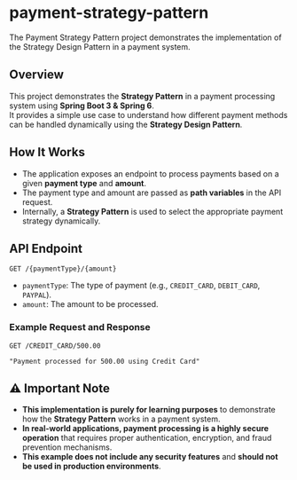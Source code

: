 # payment-strategy-pattern
The Payment Strategy Pattern project demonstrates the implementation of the Strategy Design Pattern in a payment system.

## Overview
This project demonstrates the **Strategy Pattern** in a payment processing system using **Spring Boot 3 & Spring 6**.  
It provides a simple use case to understand how different payment methods can be handled dynamically using the **Strategy Design Pattern**.

## How It Works
- The application exposes an endpoint to process payments based on a given **payment type** and **amount**.
- The payment type and amount are passed as **path variables** in the API request.
- Internally, a **Strategy Pattern** is used to select the appropriate payment strategy dynamically.

## API Endpoint

```
GET /{paymentType}/{amount}
```

- `paymentType`: The type of payment (e.g., `CREDIT_CARD`, `DEBIT_CARD`, `PAYPAL`).
- `amount`: The amount to be processed.

### Example Request and Response
```
GET /CREDIT_CARD/500.00
```

```
"Payment processed for 500.00 using Credit Card"
```

## ⚠️ Important Note

- **This implementation is purely for learning purposes** to demonstrate how the **Strategy Pattern** works in a payment system.
- **In real-world applications, payment processing is a highly secure operation** that requires proper authentication, encryption, and fraud prevention mechanisms.
- **This example does not include any security features** and **should not be used in production environments**.  






